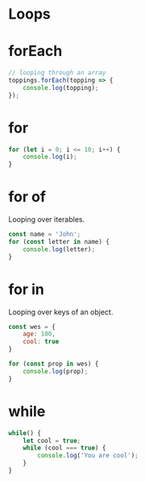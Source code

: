 # Loops

# forEach

```jsx
// looping through an array
toppings.forEach(topping => {
	console.log(topping);
});
```

# for

```jsx
for (let i = 0; i <= 10; i++) {
	console.log(i);
}
```

# for of

Looping over iterables.

```jsx
const name = 'John';
for (const letter in name) {
	console.log(letter);
}
```

# for in

Looping over keys of an object.

```jsx
const wes = {
	age: 100,
	cool: true
}

for (const prop in wes) {
	console.log(prop);
}
```

# while

```jsx
while() {
	let cool = true;
	while (cool === true) {
		console.log('You are cool');
	}
}
```

